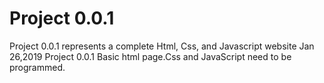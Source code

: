# Project 0.0.1
Project 0.0.1 represents a complete Html, Css, and Javascript website
Jan 26,2019 Project 0.0.1 Basic html page.Css and JavaScript need to be programmed.
